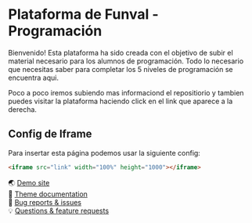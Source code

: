 # Plataforma de Funval  - Programación

Bienvenido! Esta plataforma ha sido creada con el objetivo de subir el material necesario para los alumnos de programación. Todo lo necesario que necesitas saber para completar los 5 niveles de programación se encuentra aqui.

Poco a poco iremos subiendo mas informaciond el repositiorio y tambien puedes visitar la plataforma haciendo click en el link que aparece  a la derecha.

## Config de Iframe

Para insertar esta página podemos usar la siguiente config:

```html
<iframe src="link" width="100%" height="1000"></iframe>
```

🌏 [Demo site](https://jpanther.github.io/congo/)  
📑 [Theme documentation](https://jpanther.github.io/congo/docs/)  
🐛 [Bug reports & issues](https://github.com/jpanther/congo/issues)  
💡 [Questions & feature requests](https://github.com/jpanther/congo/discussions)
